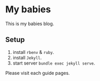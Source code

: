 # My babies

This is my babies blog.

## Setup

1. install `rbenv` & `ruby`.
1. install `Jekyll`.
1. start server `bundle exec jekyll serve`.

Please visit each guide pages.
